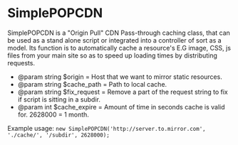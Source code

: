 SimplePOPCDN
============

SimplePOPCDN is a "Origin Pull" CDN Pass-through caching class, that can be used as a stand alone script or integrated into a controller of sort as a model.
Its function is to automatically cache a resource's E.G image, CSS, js files from your main site so as to speed up loading times by distributing requests.

* @param string $origin = Host that we want to mirror static resources.
* @param string $cache_path = Path to local cache.
* @param string $fix_request = Remove a part of the request string to fix if script is sitting in a subdir.
* @param int $cache_expire = Amount of time in seconds cache is valid for. 2628000 = 1 month.

Example usage: `new SimplePOPCDN('http://server.to.mirror.com', './cache/', '/subdir', 2628000);`
